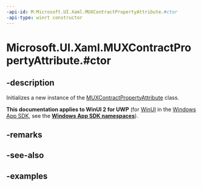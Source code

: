 ```yaml
---
-api-id: M:Microsoft.UI.Xaml.MUXContractPropertyAttribute.#ctor
-api-type: winrt constructor
---
```


# Microsoft.UI.Xaml.MUXContractPropertyAttribute.#ctor

<!--
public MUXContractPropertyAttribute ();
-->

## -description

Initializes a new instance of the [MUXContractPropertyAttribute](muxcontractpropertyattribute.md) class.

**This documentation applies to WinUI 2 for UWP** (for [WinUI](/windows/apps/winui/winui3/) in the [Windows App SDK](/windows/apps/windows-app-sdk/), see the **[Windows App SDK namespaces](/windows/windows-app-sdk/api/winrt/)**).

## -remarks

## -see-also

## -examples
